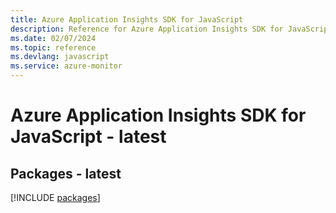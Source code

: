 ```yaml
---
title: Azure Application Insights SDK for JavaScript
description: Reference for Azure Application Insights SDK for JavaScript
ms.date: 02/07/2024
ms.topic: reference
ms.devlang: javascript
ms.service: azure-monitor
---
```

# Azure Application Insights SDK for JavaScript - latest
## Packages - latest
[!INCLUDE [packages](application-insights-index.md)]